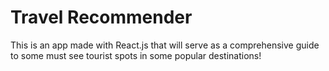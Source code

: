 # Travel Recommender
This is an app made with React.js that will serve as a comprehensive guide to some must see tourist spots in some popular destinations!
